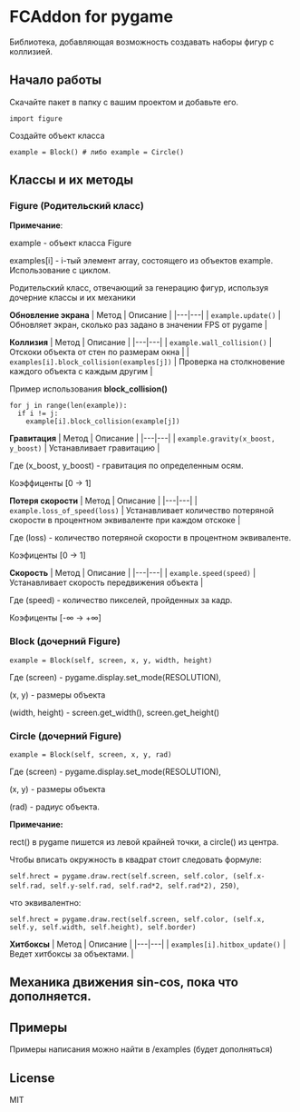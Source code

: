 # FCAddon for pygame
Библиотека, добавляющая возможность создавать наборы фигур с коллизией.

## Начало работы
Скачайте пакет в папку с вашим проектом и добавьте его.
```
import figure
```
Создайте объект класса
```
example = Block() # либо example = Circle()
```

## Классы и их методы
### Figure (Родительский класс)

**Примечание**:

example - объект класса Figure

examples[i] - i-тый элемент array, состоящего из объектов example. Использование с циклом.

Родительский класс, отвечающий за генерацию фигур, используя дочерние классы и их механики

**Обновление экрана**
| Метод | Описание |
|---|---|
| ```example.update()``` | Обновляет экран, сколько раз задано в значении FPS от pygame |

**Коллизия**
| Метод | Описание |
|---|---|
| ```example.wall_collision()``` | Отскоки объекта от стен по размерам окна |
| ```examples[i].block_collision(examples[j])``` | Проверка на столкновение каждого объекта с каждым другим |

Пример использования **block_collision()**
```
for j in range(len(example)):
  if i != j:
    example[i].block_collision(example[j])
```
**Гравитация**
| Метод | Описание |
|---|---|
| ```example.gravity(x_boost, y_boost)``` | Устанавливает гравитацию |

Где (x_boost, y_boost) - гравитация по определенным осям. 

Коэффиценты [0 -> 1]

**Потеря скорости**
| Метод | Описание |
|---|---|
| ```example.loss_of_speed(loss)``` | Устанавливает количество потеряной скорости в процентном эквиваленте при каждом отскоке |

Где (loss) - количество потеряной скорости в процентном эквиваленте. 

Коэфиценты [0 -> 1]

**Скорость**
| Метод | Описание |
|---|---|
| ```example.speed(speed)``` | Устанавливает скорость передвижения объекта |

Где (speed) - количество пикселей, пройденных за кадр. 

Коэфиценты [-∞ -> +∞]


### Block (дочерний Figure)
```
example = Block(self, screen, x, y, width, height)
```

Где (screen) - pygame.display.set_mode(RESOLUTION),

(x, y) - размеры объекта

(width, height) - screen.get_width(), screen.get_height()

### Circle (дочерний Figure)
```
example = Block(self, screen, x, y, rad)
```

Где (screen) - pygame.display.set_mode(RESOLUTION),

(x, y) - размеры объекта

(rad) - радиус объекта.

**Примечание:**

rect() в pygame пишется из левой крайней точки, а circle() из центра.

Чтобы вписать окружность в квадрат стоит следовать формуле:

``` self.hrect = pygame.draw.rect(self.screen, self.color, (self.x-self.rad, self.y-self.rad, self.rad*2, self.rad*2), 250) ```,

что эквивалентно:

```self.hrect = pygame.draw.rect(self.screen, self.color, (self.x, self.y, self.width, self.height), self.border)```


**Хитбоксы**
| Метод | Описание |
|---|---|
| ```examples[i].hitbox_update()``` | Ведет хитбоксы за объектами. |


## Механика движения sin-cos, пока что дополняется.


## Примеры
Примеры написания можно найти в /examples (будет дополняться)

## License
MIT











